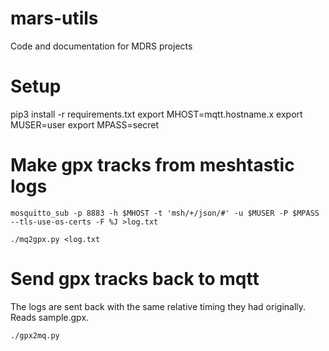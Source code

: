 # mars-utils
Code and documentation for MDRS projects

# Setup
pip3 install -r requirements.txt
export MHOST=mqtt.hostname.x
export MUSER=user
export MPASS=secret

# Make gpx tracks from meshtastic logs
`mosquitto_sub -p 8883 -h $MHOST -t 'msh/+/json/#' -u $MUSER -P $MPASS --tls-use-os-certs -F %J >log.txt`

`./mq2gpx.py <log.txt`

# Send gpx tracks back to mqtt
The logs are sent back with the same relative timing they had originally. Reads sample.gpx.

`./gpx2mq.py`

